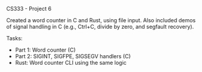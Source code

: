 CS333 - Project 6

Created a word counter in C and Rust, using file input. Also included demos of signal handling in C (e.g., Ctrl+C, divide by zero, and segfault recovery).

Tasks:
- Part 1: Word counter (C)
- Part 2: SIGINT, SIGFPE, SIGSEGV handlers (C)
- Rust: Word counter CLI using the same logic
